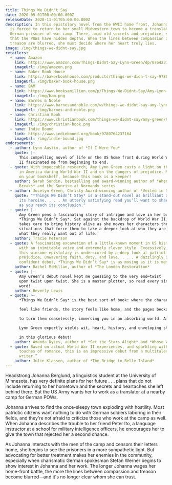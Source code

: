```yaml
---
title: Things We Didn't Say
date: 2020-05-01T00:00:00.000Z
releaseDate: 2020-11-01T05:00:00.000Z
description: In this epistolary novel from the WWII home front, Johanna Berglund
  is forced to return to her small Midwestern town to become a translator at a
  German prisoner of war camp. There, amid old secrets and prejudice, she finds
  that the POWs have hidden depths. When the lines between compassion and
  treason are blurred, she must decide where her heart truly lies.
image: /img/things-we-didnt-say.jpg
retailers:
  - name: Amazon
    link: https://www.amazon.com/Things-Didnt-Say-Lynn-Green/dp/0764237160/
    imageUrl: /img/amazon.png
  - name: Baker Book House
    link: https://bakerbookhouse.com/products/things-we-didn-t-say-9780764237164
    imageUrl: /img/baker-book-house.png
  - name: BAM
    link: https://www.booksamillion.com/p/Things-We-Didnt-Say/Amy-Lynn-Green/9780764237164
    imageUrl: /img/bam.png
  - name: Barnes & Noble
    link: https://www.barnesandnoble.com/w/things-we-didnt-say-amy-lynn-green/1136472139
    imageUrl: /img/barnes-and-noble.png
  - name: Christian Book
    link: https://www.christianbook.com/things-we-didnt-say/amy-green/9780764237164/pd/237164
    imageUrl: /img/christian-book.png
  - name: Indie Bound
    link: https://www.indiebound.org/book/9780764237164
    imageUrl: /img/indie-bound.jpg
endorsements:
  - author: Lynn Austin, author of *If I Were You*
    quote: |-
      This compelling novel of life on the US home front during World War
      II fascinated me from beginning to end.
  - quote: With impeccable research, Amy Lynn Green casts a light on the POW camps
      in America during World War II and on the dangers of prejudice. Make space
      on your bookshelf, because this book is a keeper!
    author: Sarah Sundin, bestselling and award-winning author of *When Twilight
      Breaks* and the Sunrise at Normandy series
  - author: Jocelyn Green, Christy Award–winning author of *Veiled in Smoke*
    quote: "*Things We Didn’t Stay* is a stand-out novel as brilliant and brave as
      its heroine. . . . An utterly satisfying read you’ll want to share as soon
      as you reach its conclusion."
  - quote: |-
      Amy Green pens a fascinating story of intrigue and love in her book
      *Things We Didn’t Say*. Set against the backdrop of World War II, Amy
      takes care to bring history alive as she moves her characters through
      situations that force them to take a deeper look at who they are and
      what they really want out of life.
    author: Tracie Peterson
  - quote: A fascinating excavation of a little-known moment in US history executed
      with an inimitable voice and extremely clever style. Excessively readable,
      this winsome epistolary is underscored by a deep look at patriotism,
      prejudice, unwavering faith, duty, and love. . . . A dazzlingly smart and
      confident debut, *Things We Didn’t Say* is as moving as it is memorable.”
    author: Rachel McMillan, author of *The London Restoration*
  - quote: |-
      Amy Green’s debut novel kept me guessing to the very end—twist
      upon twist upon twist. She is a master plotter, so read every single
      word!
    author: Beverly Lewis
  - quote: >-
      *Things We Didn’t Say* is the best sort of book: where the characters

      feel like friends, the story feels like home, and the pages beckon you

      to turn them ceaselessly, immersing you in an absorbing world. Amy

      Lynn Green expertly wields wit, heart, history, and enveloping storytelling

      in this glorious debut!
    author: Amanda Dykes, author of *Set the Stars Alight* and *Whose Waves These Are*
  - quote: Based on actual World War II experiences, and sparkling with humor and
      touches of romance, this is an impressive debut from a multitalented
      writer.”
    author: Julie Klassen, author of *The Bridge to Belle Island*
---
```

Headstrong Johanna Berglund, a linguistics student at the University of Minnesota, has very definite plans for her future . . . plans that do not include returning to her hometown and the secrets and heartaches she left behind there. But the US Army wants her to work as a translator at a nearby camp for German POWs.

Johanna arrives to find the once-sleepy town exploding with hostility. Most patriotic citizens want nothing to do with German soldiers laboring in their fields, and they're not afraid to criticize those who work at the camp as well. When Johanna describes the trouble to her friend Peter Ito, a language instructor at a school for military intelligence officers, he encourages her to give the town that rejected her a second chance.

As Johanna interacts with the men of the camp and censors their letters home, she begins to see the prisoners in a more sympathetic light. But advocating for better treatment makes her enemies in the community, especially when charismatic German spokesman Stefan Werner begins to show interest in Johanna and her work. The longer Johanna wages her home-front battle, the more the lines between compassion and treason become blurred&mdash;and it's no longer clear whom she can trust.
